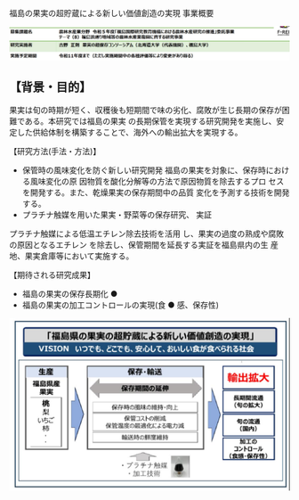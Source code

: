 福島の果実の超貯蔵による新しい価値創造の実現 事業概要

![](_page_0_Picture_1.jpeg)

## 【背景・目的】

果実は旬の時期が短く、収穫後も短期間で味の劣化、腐敗が生じ長期の保存が困難である。本研究では福島の果実 の長期保管を実現する研究開発を実施し、安定した供給体制を構築することで、海外への輸出拡大を実現する。

【研究方法(手法・方法)】

- 保管時の風味変化を防ぐ新しい研究開発 福島の果実を対象に、保存時における風味変化の原 因物質を酸化分解等の方法で原因物質を除去するプロ セスを開発する。また、乾燥果実の保存期間中の品質 変化を予測する技術を開発する。
- プラチナ触媒を用いた果実・野菜等の保存研究、 実証

プラチナ触媒による低温エチレン除去技術を活用 し、果実の過度の熟成や腐敗の原因となるエチレン を除去し、保管期間を延長する実証を福島県内の生 産地、果実倉庫等において実施する。

【期待される研究成果】

- 福島の果実の保存長期化 ●
- 福島の果実の加工コントロールの実現(食 ● 感、保存性)

![](_page_0_Figure_11.jpeg)

